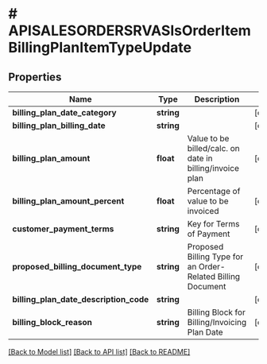 # # APISALESORDERSRVASlsOrderItemBillingPlanItemTypeUpdate

## Properties

Name | Type | Description | Notes
------------ | ------------- | ------------- | -------------
**billing_plan_date_category** | **string** |  | [optional]
**billing_plan_billing_date** | **string** |  | [optional]
**billing_plan_amount** | **float** | Value to be billed/calc. on date in billing/invoice plan | [optional]
**billing_plan_amount_percent** | **float** | Percentage of value to be invoiced | [optional]
**customer_payment_terms** | **string** | Key for Terms of Payment | [optional]
**proposed_billing_document_type** | **string** | Proposed Billing Type for an Order-Related Billing Document | [optional]
**billing_plan_date_description_code** | **string** |  | [optional]
**billing_block_reason** | **string** | Billing Block for Billing/Invoicing Plan Date | [optional]

[[Back to Model list]](../../README.md#models) [[Back to API list]](../../README.md#endpoints) [[Back to README]](../../README.md)
